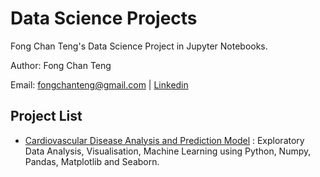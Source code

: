 # Data Science Projects
Fong Chan Teng's Data Science Project in Jupyter Notebooks.

Author: Fong Chan Teng

Email: fongchanteng@gmail.com | [Linkedin](https://https://www.linkedin.com/in/fongchanteng/)

## Project List
- [Cardiovascular Disease Analysis and Prediction Model](https://github.com/fct92/Data-Science/blob/master/Cardiovascular%20disease%20analysis%20and%20machine%20learning/CVDs%20Analysis%20and%20Prediction%20Model.ipynb) : Exploratory Data Analysis, Visualisation, Machine Learning using Python, Numpy, Pandas, Matplotlib and Seaborn.

